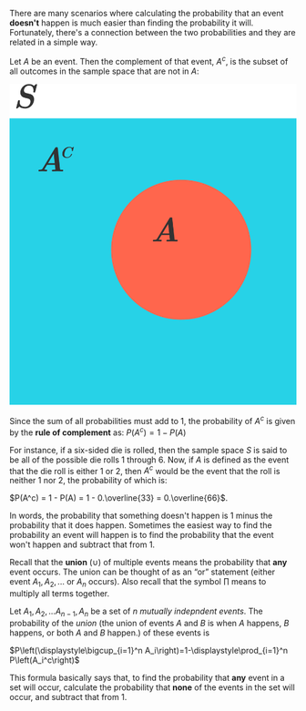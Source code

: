 There are many scenarios where calculating the probability that an event **doesn't** happen is much easier than finding the probability it will. Fortunately, there's a connection between the two probabilities and they are related in a simple way.

Let $A$ be an event. Then the complement of that event, $A^c$, is the subset of all outcomes in the sample space that are not in $A$:

![complement_sample_space](../../.imgs/complement_sample_space.png)

Since the sum of all probabilities must add to 1, the probability of $A^c$ is given by the **rule of complement** as:
$P(A^c) = 1 - P(A)$

For instance, if a six-sided die is rolled, then the sample space $S$ is said to be all of the possible die rolls 1 through 6. Now, if $A$ is defined as the event that the die roll is either 1 or 2, then $A^c$ would be the event that the roll is neither 1 nor 2, the probability of which is:

$P(A^c) = 1 - P(A) = 1 - 0.\overline{33} = 0.\overline{66}$.

In words, the probability that something doesn't happen is 1 minus the probability that it does happen. Sometimes the easiest way to find the probability an event will happen is to find the probability that the event won't happen and subtract that from 1. 

Recall that the **union** $(\cup)$ of multiple events means the probability that **any** event occurs. The union can be thought of as an “or” statement (either event $A_1,A_2,...$ or $A_n$ occurs). Also recall that the symbol $\prod$ means to multiply all terms together.

Let ${A_1,A_2,...A_{n-1},A_n}$ be a set of $n$ _mutually indepndent events_. The probability of the _union_ (the union of events $A$ and $B$ is when $A$ happens, $B$ happens, or both $A$ and $B$ happen.) of these events is

$P\left(\displaystyle\bigcup_{i=1}^n A_i\right)=1-\displaystyle\prod_{i=1}^n P\left(A_i^c\right)$

This formula basically says that, to find the probability that **any** event in a set will occur, calculate the probability that **none** of the events in the set will occur, and subtract that from 1.